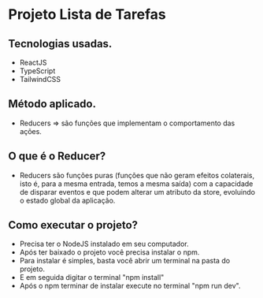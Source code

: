 # Projeto Lista de Tarefas


## Tecnologias usadas.

- ReactJS
- TypeScript
- TailwindCSS


## Método aplicado.

- Reducers => são funções que implementam o comportamento das ações.

## O que é o Reducer?
- Reducers são funções puras (funções que não geram efeitos colaterais, isto é, para a mesma entrada, temos a mesma saída) com a capacidade de disparar eventos e que podem alterar um atributo da store, evoluindo o estado global da aplicação.

## Como executar o projeto?

- Precisa ter o NodeJS instalado em seu computador.
- Após ter baixado o projeto você precisa instalar o npm.
- Para instalar é simples, basta você abrir um terminal na pasta do projeto.
- E em seguida digitar o terminal "npm install"
- Após o npm terminar de instalar execute no terminal "npm run dev".